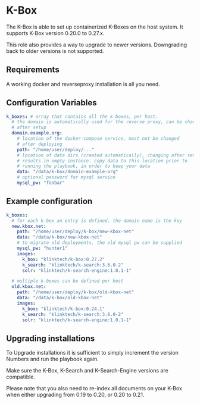 # K-Box
The K-Box is able to set up containerized K-Boxes on the host system. It
supports K-Box version 0.20.0 to 0.27.x.

This role also provides a way to upgrade to newer versions.
Downgrading back to older versions is not supported.

## Requirements
A working docker and reverseproxy installation is all you need.

## Configuration Variables
```yaml
k_boxes: # array that contains all the k-boxes, per host.
  # the domain is automatically used for the reverse proxy, can be changed
  # after setup
  domain.example.org:
    # location of the docker-compose service, must not be changed
    # after deploying
    path: "/home/user/deploy/..."
    # location of data dirs (created automatically), changing after setup
    # results in empty instance. copy data to this location prior to
    # running the playbook, in order to keep your data
    data: "/data/k-box/domain-example-org"
    # optional password for mysql service
    mysql_pw: "foobar"

```

## Example configuration
```yaml
k_boxes:
  # for each k-box an entry is defined, the domain name is the key
  new.kbox.net:
    path: "/home/user/deploy/k-box/new-kbox-net"
    data: "/data/k-box/new-kbox-net"
    # to migrate old deployments, the old mysql pw can be supplied
    mysql_pw: "hunter1"
    images:
      k_box: "klinktech/k-box:0.27.2"
      k_search: "klinktech/k-search:3.6.0-2"
      solr: "klinktech/k-search-engine:1.0.1-1"

  # multiple k-boxes can be defined per host
  old.kbox.net:
    path: "/home/user/deploy/k-box/old-kbox-net"
    data: "/data/k-box/old-kbox-net"
    images:
      k_box: "klinktech/k-box:0.24.1"
      k_search: "klinktech/k-search:3.6.0-2"
      solr: "klinktech/k-search-engine:1.0.1-1"

```

## Upgrading installations
To Upgrade installations it is sufficient to simply increment the version
Numbers and run the playbook again.

Make sure the K-Box, K-Search and K-Search-Engine versions are compatible.

Please note that you also need to re-index all documents on your K-Box when
either upgrading from 0.19 to 0.20, or 0.20 to 0.21.
